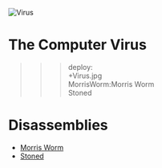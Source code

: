 ![Virus](Virus.jpg)

# The Computer Virus

>>> deploy:<br>
>>>  +Virus.jpg<br>
>>>    MorrisWorm:Morris Worm<br>
>>>    Stoned<br>

# Disassemblies

  * [Morris Worm](MorrisWorm)
  * [Stoned](Stoned)
